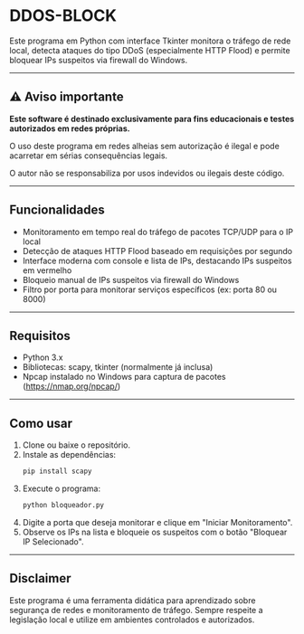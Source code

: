 # DDOS-BLOCK

Este programa em Python com interface Tkinter monitora o tráfego de rede local, detecta ataques do tipo DDoS (especialmente HTTP Flood) e permite bloquear IPs suspeitos via firewall do Windows.

---

## ⚠️ Aviso importante

**Este software é destinado exclusivamente para fins educacionais e testes autorizados em redes próprias.**

O uso deste programa em redes alheias sem autorização é ilegal e pode acarretar em sérias consequências legais.

O autor não se responsabiliza por usos indevidos ou ilegais deste código.

---

## Funcionalidades

- Monitoramento em tempo real do tráfego de pacotes TCP/UDP para o IP local
- Detecção de ataques HTTP Flood baseado em requisições por segundo
- Interface moderna com console e lista de IPs, destacando IPs suspeitos em vermelho
- Bloqueio manual de IPs suspeitos via firewall do Windows
- Filtro por porta para monitorar serviços específicos (ex: porta 80 ou 8000)

---

## Requisitos

- Python 3.x
- Bibliotecas: scapy, tkinter (normalmente já inclusa)
- Npcap instalado no Windows para captura de pacotes (https://nmap.org/npcap/)

---

## Como usar

1. Clone ou baixe o repositório.
2. Instale as dependências:
    ```bash
    pip install scapy
    ```
3. Execute o programa:
    ```bash
    python bloqueador.py
    ```
4. Digite a porta que deseja monitorar e clique em "Iniciar Monitoramento".
5. Observe os IPs na lista e bloqueie os suspeitos com o botão "Bloquear IP Selecionado".

---

## Disclaimer

Este programa é uma ferramenta didática para aprendizado sobre segurança de redes e monitoramento de tráfego. Sempre respeite a legislação local e utilize em ambientes controlados e autorizados.



